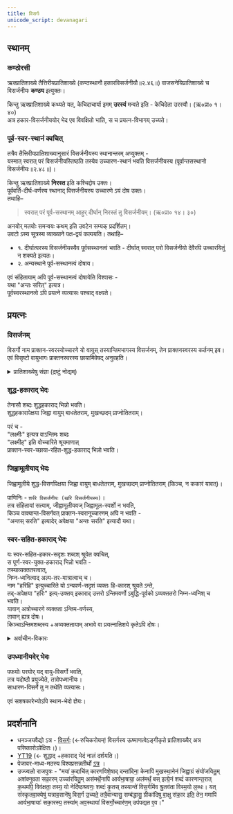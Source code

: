 ```yaml
---
title: विसर्गः
unicode_script: devanagari
---
```



## स्थानम् 
### कण्ठोरसी
ऋक्प्रातिशाख्ये तैत्तिरीयप्रातिशाख्ये (कण्ठस्थानौ हकारविसर्जनीयौ॥२.४६॥) वाजसनेयिप्रातिशाख्ये च विसर्जनीयः **कण्ठ्य** इत्युक्तः।  

किन्तु ऋक्प्रातिशाख्ये कथ्यते यत्, केचिदाचार्या इमम् **उरस्यं** मन्वते इति - केचिदेता उरस्यौ। (ऋ०प्रा० १। ४०)  
अत्र हकार-विसर्जनीययोर् भेद एव विवक्षितो भाति, स च प्रयत्न-विभागय् उच्यते। 

### पूर्व-स्वर-स्थानं क्वचित्
तत्रैव तैत्तिरीयप्रातिशाख्यानुसारं विसर्जनीयस्य स्थानान्तरम् अप्युक्तम् -  
यस्मात् स्वरात् परं विसर्जनीयस्तिष्ठति तस्येव उच्चारण-स्थानं भवति विसर्जनीयस्य (पूर्वान्तसस्थानो विसर्जनीयः॥२.४८॥)।  

किन्तु ऋक्प्रातिशाख्ये **निरस्त** इति कश्चिद्दोष उक्तः।  
पूर्ववर्ति-दीर्घ-वर्णस्य स्थानाद् विसर्जनीयस्य उच्चारणे ऽयं दोष उक्तः।  
तथाहि– 

> स्वरात् परं पूर्व-सस्थानम् आहुर् दीर्घान् निरस्तं तु विसर्जनीयम्। (ऋ०प्रा० १४। ३०)

अनयोर् मतयोः समन्वयः कथम् इति उवटेन सम्यक् प्रदर्शितम्।  
उवटो ऽस्य सूत्रस्य व्याख्याने पक्ष-द्वयं कल्पयति। तथाहि–

- १. दीर्घात्परस्य विसर्जनीयस्यैव पूर्वसस्थानत्वं भवति - दीर्घात् स्वरात् परो विसर्जनीयो देवैरपि उच्चारयितुं न शक्यते इत्यतः।
- २. अन्यस्थाने पूर्व-सस्थानत्वं दोषाय।

एवं संहितायाम् अपि पूर्व-सस्थानत्वं दोषायेति विश्वासः -  
यथा "अन्तः सरित्" इत्यत्र।  
पूर्वस्वरस्थानत्वे ऽपि प्रयत्ने व्यत्यासः पश्चाद् वक्ष्यते। 

## प्रयत्नः
### विसर्जनम्
विसर्गो नाम प्राक्तन-स्वरस्योच्चारणे यो वायुस् तस्यान्तिमभागस्य विसर्जनम्, तेन प्राक्तनस्वरस्य कर्तनम् इव। एवं विसृष्टो वायुभागः प्राक्तनस्वरस्य छायामिवेषद् अनुवहति।

<details><summary>प्रातिशाख्येषु संज्ञा (द्रष्टुं नोद्यम्)</summary>

- (प्रमाण-स्रोतांसि - राकेशवचनानि।)
- तैत्तिरीयप्रातिशाख्यस्य वैदिकाभरणभाष्ये उच्यते यत् "वायोर्विसर्जनेन जन्यत्वाद् अयं विसर्जनीयो भवति"। (तै०प्रा०वै०भा० १। १८)
- ऋक्प्रातिशाख्ये तथा तैत्तिरीयप्रातिशाख्ये यद्यपि विसर्जनीयसंज्ञा न विहिता किन्तु विसर्जनीयशब्दस्य बहुधा प्रयोग उपलभ्यते।
- वाजसनेयिप्रातिशाख्ये तथा ऋक्तन्त्रे विसर्जनीयसंज्ञा विहिता। (अः इति विसर्जनीयः। वा०प्रा० ८। २२, ऋ०तं० १। २) अथर्वप्रातिशाख्ये विसर्जनीयसंज्ञा न विधीयते। किन्तु विसर्जनीयशब्दस्य प्रयोगः बहुधा समुपलभ्यते। किन्तु, विसर्जनीयस्य कृते अभिनिष्ठानशब्दस्य प्रयोगोऽपि अत्र विहितः। तथाहि– विसर्जनीयोऽभिनिष्ठानः। (च०अ० १। ४२)
</details>

### शुद्ध-हकाराद् भेदः
तेनासौ शब्दः शुद्धहकाराद् भिन्नो भवति।  
शुद्धहकारापेक्षया जिह्वा वायुम् बाधतेतराम्, मुखच्छदम् प्राप्नोतितराम्।  

परं च -  
"लक्ष्मीः" इत्यत्र वाऽन्तिमः शब्दः  
"लक्ष्मीह्" इति वोच्चारिते श्रूयमाणात्   
प्राक्तन-स्वर-च्छाया-रहित-शुद्ध-हकाराद् भिन्नो भवति।

### जिह्वामूलीयाद् भेदः
जिह्वामूलीये शुद्ध-विसर्गापेक्षया जिह्वा वायुम् बाधतेतराम्, मुखच्छदम् प्राप्नोतितराम् (किञ्च, न ककारं यावत्)।

पाणिनिः - `शर्परे विसर्जनीयः (खरि विसर्जनीयस्य)`।  
तत्र संहितायां सत्याम्, जीह्वामूलीयवज् जिह्वामूल-स्पर्शो न भवति,  
किञ्च वाक्यान्त-विसर्गवत् प्राक्तन-स्वरानूच्चारणम् अपि न भवति -  
"अन्तस् सरति" इत्यादेर् अपेक्षया "अन्तः सरति" इत्यादौ यथा।

### स्वर-सहित-हकाराद् भेदः
यः स्वर-सहित-हकार-सदृशः शब्दश् श्रूयेत क्वचित्,  
स पूर्ण-स्वर-युक्त-हकाराद् भिन्नो भवति -  
तस्याव्यक्ततरत्वात्,  
निम्न-ध्वनित्वाद् अल्प-तर-मात्रात्वाच् च।  
नाम "हरिहि" इत्युच्चारिते यो ऽन्यवर्ण-सदृशं व्यक्तः हि-कारश् श्रूयते ऽन्ते,  
तद्-अपेक्षया "हरिः" इत्य्-उक्तय् इकाराद् उत्तरो ऽन्तिमवर्णो ऽबुद्धि-पूर्वको ऽव्यक्ततरो निम्न-ध्वनिश् च भवति।  
यावान् अत्रोच्चारणे व्यक्तता ऽन्तिम-वर्णस्य,  
तावान् ह्यत्र दोषः।  
किञ्चाऽन्तिमशब्दस्य +अव्यक्ततायाम् अभावे वा प्रयत्नातिशये कृतेऽपि दोषः।


<details><summary>अर्वाचीन-विकारः</summary>

> "the voiced ह survived in all the Prakrits from the ancient to modern times.  Under the influence of this situation, the pronunciation of visarga was affected and in many regions of India a word like देवैः came to be pronounced as देवैहि.  This is no surprise, as the instrumental plural form reported in Prakrit and Pali exactly matches देवेहि [Skt. ऐ > ए, standard change in Pali and Prakrit]. "

इति देशपाण्डेय-माधवः। नैवमित्यन्ये।
</details>


### उपध्मानीयदेर् भेदः
पफयोः परयोर् यद् वायु-विसर्गो भवति,  
तत्र यदोष्ठौ प्रयुज्येते, तत्रोपध्मानीयः।  
साधारण-विसर्गे तु न तथेति व्यत्यासः।  

एवं सशषकारेभ्योऽपि स्थान-भेदो ज्ञेयः। 

## प्रदर्शनानि
- धनञ्जयवैद्यो ऽत्र - [विसर्गः](http://deejayvaidya.tumblr.com/post/42427555259/sanskrit-pronunciation-podcast-6-visarga) (<-रुचिकरोयम्! विसर्गस्य ऊष्माणत्वेऽङ्गीकृते प्रातिशाख्यैर् अत्र परिष्कारोऽपेक्षितः।)।
- [YT19](https://www.youtube.com/watch?v=BTzqFzFsWS0&feature=youtu.be) (<- शुद्धाद् +हकाराद् भेदं नालं दर्शयति।)
- पेजावर-माध्व-मठस्य विश्वप्रसन्नतीर्थो [ऽत्र](https://www.youtube.com/watch?v=dSY_ZOtTjuM&list=PL-L4Wguz-JM7dUqAVrvXg6F2q6Z5mjFu9&index=7) ।
- उज्ज्वलो राजपुत्रः - "मया॑ क॒दाचि॑त् कारणविशे॒षाद् दन्ता॑दिना॒ केनापि॑ मुखस्था॒नेन॑ जिह्वा॒ग्रं संयो॑जयितु॒म् अश॑क्नुवता सका॒रम् उच्चा॑रयितु॒म् अस॑मर्थे॒नापि॑ आर्यभा॒षाया॒ अल॑मर्थं॒ बस् इत्ये॒नं शब्दं॑ कारणान्त॒रात् क॒थमपि॒ विव॑क्षता॒ तस्य॒ यो नेदि॑ष्ठश्रवणः॒ शब्दः॑ कृ॒तस् तस्यान्ते॑ विस॒र्गमि॑व श्रु॒तव॑ता विस्म॒यो ल॒ब्धः। यत् सं॑स्कृतवा॒क्येषु॑ यत्राव॒साने॑षु विस॒र्ग उ॒च्यते॒ तत्रै॒वान्यासु॒ सम्ब॑द्धासु॒ ग्रीका॑दिषु वा॒क्षु स॑का॒र इति॒ तेन॒ ममापि॑ आर्यभा॒षायाः॑ सका॒रस्य॒ तस्या॑म् अव॒स्थायां॑ विसर्गो॒च्चार॑ण॒म् उप॑पद्यत ए॒व।"